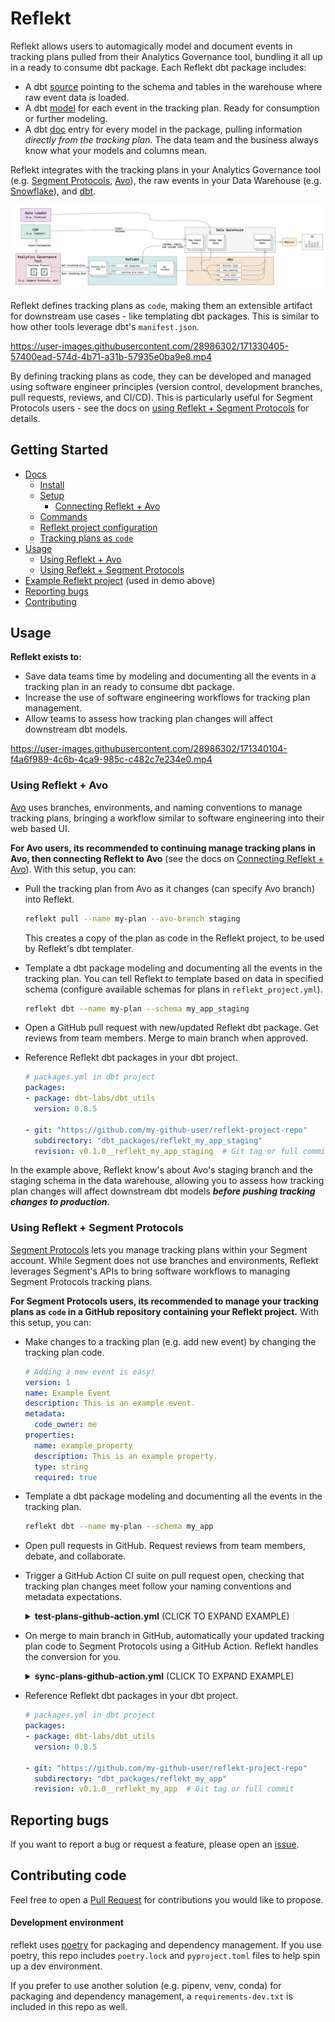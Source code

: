 <!--
SPDX-FileCopyrightText: 2022 Gregory Clunies <greg@reflekt-ci.com>

SPDX-License-Identifier: Apache-2.0
-->

# Reflekt
Reflekt allows users to automagically model and document events in tracking plans pulled from their Analytics Governance tool, bundling it all up in a ready to consume dbt package. Each Reflekt dbt package includes:
- A dbt [source](https://docs.getdbt.com/docs/building-a-dbt-project/using-sources) pointing to the schema and tables in the warehouse where raw event data is loaded.
- A dbt [model](https://docs.getdbt.com/docs/building-a-dbt-project/building-models) for each event in the tracking plan. Ready for consumption or further modeling.
- A dbt [doc](https://docs.getdbt.com/docs/building-a-dbt-project/documentation) entry for every model in the package, pulling information *directly from the tracking plan*. The data team and the business always know what your models and columns mean.

Reflekt integrates with the tracking plans in your Analytics Governance tool (e.g. [Segment Protocols](https://segment.com/docs/protocols/), [Avo](https://www.avo.app/)), the raw events in your Data Warehouse (e.g. [Snowflake](https://www.snowflake.com/)), and [dbt](https://www.getdbt.com/).

![reflekt-architecture](/docs/reflekt-arch-flow.jpg)

Reflekt defines tracking plans as `code`, making them an extensible artifact for downstream use cases - like templating dbt packages. This is similar to how other tools leverage dbt's `manifest.json`.


https://user-images.githubusercontent.com/28986302/171330405-57400ead-574d-4b71-a31b-57935e0ba9e8.mp4


By defining tracking plans as code, they can be developed and managed using software engineer principles (version control, development branches, pull requests, reviews, and CI/CD). This is particularly useful for Segment Protocols users - see the docs on [using Reflekt + Segment Protocols](#using-reflekt--segment-protocols) for details.

## Getting Started
- [Docs](docs/DOCUMENTATION.md/#reflekt-docs)
  - [Install](docs/DOCUMENTATION.md/#install)
  - [Setup](docs/DOCUMENTATION.md/#setup)
    - [Connecting Reflekt + Avo](docs/DOCUMENTATION.md/#connecting-reflekt--avo)
  - [Commands](docs/DOCUMENTATION.md/#commands)
  - [Reflekt project configuration](docs/DOCUMENTATION.md/#project-configuration)
  - [Tracking plans as `code`](docs/DOCUMENTATION.md/#tracking-plans-as-code)
- [Usage](#usage)
  - [Using Reflekt + Avo](#using-reflekt--avo)
  - [Using Reflekt + Segment Protocols](#using-reflekt--segment-protocols)
- [Example Reflekt project](https://github.com/GClunies/patty-bar-reflekt) (used in demo above)
- [Reporting bugs](#reporting-bugs)
- [Contributing](#contributing-code)

## Usage

**Reflekt exists to:**
- Save data teams time by modeling and documenting all the events in a tracking plan in an ready to consume dbt package.
- Increase the use of software engineering workflows for tracking plan management.
- Allow teams to assess how tracking plan changes will affect downstream dbt models.


https://user-images.githubusercontent.com/28986302/171340104-f4a6f989-4c6b-4ca9-985c-c482c7e234e0.mp4


### Using Reflekt + Avo
[Avo](https://www.avo.app/) uses branches, environments, and naming conventions to manage tracking plans, bringing a workflow similar to software engineering into their web based UI.

**For Avo users, its recommended to continuing manage tracking plans in Avo, then connecting Reflekt to Avo** (see the docs on [Connecting Reflekt + Avo](DOCUMENTATION.md/#connecting-reflekt--avo)). With this setup, you can:
- Pull the tracking plan from Avo as it changes (can specify Avo branch) into Reflekt.
  ```bash
  reflekt pull --name my-plan --avo-branch staging
  ```
  This creates a copy of the plan as code in the Reflekt project, to be used by Reflekt's dbt templater.

- Template a dbt package modeling and documenting all the events in the tracking plan. You can tell Reflekt to template based on data in specified schema (configure available schemas for plans in `reflekt_project.yml`).
  ```bash
  reflekt dbt --name my-plan --schema my_app_staging
  ```

- Open a GitHub pull request with new/updated Reflekt dbt package. Get reviews from team members. Merge to main branch when approved.

- Reference Reflekt dbt packages in your dbt project.
  ```yaml
  # packages.yml in dbt project
  packages:
  - package: dbt-labs/dbt_utils
    version: 0.8.5

  - git: "https://github.com/my-github-user/reflekt-project-repo"
    subdirectory: "dbt_packages/reflekt_my_app_staging"
    revision: v0.1.0__reflekt_my_app_staging  # Git tag or full commit
  ```

In the example above, Reflekt know's about Avo's staging branch and the staging schema in the data warehouse, allowing you to assess how tracking plan changes will affect downstream dbt models ***before pushing tracking changes to production.***

### Using Reflekt + Segment Protocols
[Segment Protocols](https://segment.com/docs/protocols/) lets you manage tracking plans within your Segment account. While Segment does not use branches and environments,  Reflekt leverages Segment's APIs to bring software workflows to managing Segment Protocols tracking plans.

**For Segment Protocols users, its recommended to manage your tracking plans as `code` in a GitHub repository containing your Reflekt project.** With this setup, you can:
- Make changes to a tracking plan (e.g. add new event) by changing the tracking plan code.
  ```yaml
  # Adding a new event is easy!
  version: 1
  name: Example Event
  description: This is an example event.
  metadata:
    code_owner: me
  properties:
    name: example_property
    description: This is an example property.
    type: string
    required: true
  ```
- Template a dbt package modeling and documenting all the events in the tracking plan.
  ```bash
  reflekt dbt --name my-plan --schema my_app
  ```
- Open pull requests in GitHub. Request reviews from team members, debate, and collaborate.
- Trigger a GitHub Action CI suite on pull request open, checking that tracking plan changes meet follow your naming conventions and metadata expectations.
  <details><summary><strong>test-plans-github-action.yml</strong> (CLICK TO EXPAND EXAMPLE)</summary><p>

  ```yaml
  # test-plans-github-action.yml

  name: Test Tracking Plans
  on: pull_request

  jobs:
    test:
      name: Test Tracking Plans
      strategy:
        fail-fast: false
        matrix:
          os: ['ubuntu-latest']
          python-version: ['3.9']
      runs-on: ${{ matrix.os }}
    steps:
      - name: Checkout Repo
        uses: actions/checkout@v2
      - name: Install Python ${{ matrix.python-version }}
        uses: actions/setup-python@v3
        with:
          python: ${{ matrix.python-version }}
      - name: Install Reflekt
        run: |
          pip install reflekt
      - name: Run reflekt test
        run: |
          reflekt test --name my-plan
  ```
  </p></details>

- On merge to main branch in GitHub, automatically your updated tracking plan code to Segment Protocols using a GitHub Action. Reflekt handles the conversion for you.
  <details><summary><strong>sync-plans-github-action.yml</strong> (CLICK TO EXPAND EXAMPLE)</summary><p>

  ```yaml
  # sync-plans-github-action.yml

  name: Sync Tracking Plans
  on: pull_request

  jobs:
    test:
      name: Sync Tracking Plans
      strategy:
        fail-fast: false
        matrix:
          os: ['ubuntu-latest']
          python-version: ['3.9']
      runs-on: ${{ matrix.os }}
    steps:
      - name: Checkout Repo
        uses: actions/checkout@v2
      - name: Install Python ${{ matrix.python-version }}
        uses: actions/setup-python@v3
        with:
          python: ${{ matrix.python-version }}
      - name: Install Reflekt
        run: |
          pip install reflekt
      - name: Run reflekt test
        run: |
          reflekt push --name my-plan
  ```
  </p></details>

- Reference Reflekt dbt packages in your dbt project.
  ```yaml
  # packages.yml in dbt project
  packages:
  - package: dbt-labs/dbt_utils
    version: 0.8.5

  - git: "https://github.com/my-github-user/reflekt-project-repo"
    subdirectory: "dbt_packages/reflekt_my_app"
    revision: v0.1.0__reflekt_my_app  # Git tag or full commit
  ```

## Reporting bugs
If you want to report a bug or request a feature, please open an [issue](https://github.com/GClunies/reflekt/issues).

## Contributing code
Feel free to open a [Pull Request](https://github.com/GClunies/reflekt/pulls) for contributions you would like to propose.

#### Development environment
reflekt uses [poetry](https://python-poetry.org/) for packaging and dependency management. If you use poetry, this repo includes `poetry.lock` and `pyproject.toml` files to help spin up a dev environment.

If you prefer to use another solution (e.g. pipenv, venv, conda) for packaging and dependency management, a `requirements-dev.txt` is included in this repo as well.
